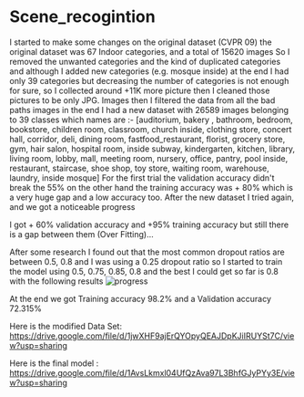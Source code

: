 # Scene_recogintion
I started to make some changes on the original dataset (CVPR 09) the 
original dataset was 67 Indoor categories, and a total of 15620 images
So I removed the unwanted categories and the kind of duplicated categories 
and although I added new categories (e.g. mosque inside) at the end I had 
only 39 categories but decreasing the number of categories is not enough for 
sure, so I collected around +11K more picture then I cleaned those 
pictures to be only JPG.
Images then I filtered the data from all the bad paths images in the end I
had a new dataset with 26589 images belonging to 39 classes which names 
are :-
[auditorium, bakery , bathroom, bedroom, bookstore, children room, 
classroom, church inside, clothing store, concert hall, corridor, deli, dining 
room, fastfood_restaurant, florist, grocery store, gym, hair salon, hospital 
room, inside subway, kindergarten, kitchen, library, living room, lobby, mall, 
meeting room, nursery, office, pantry, pool inside, restaurant, staircase, shoe 
shop, toy store, waiting room, warehouse, laundry, inside mosque] 
For the first trial the validation accuracy didn't break the 55% on the other 
hand the training accuracy was + 80% which is a very huge gap and a low 
accuracy too.
After the new dataset I tried again, and we got a noticeable progress

I got + 60% validation accuracy and +95% training accuracy but still there is a 
gap between them (Over Fitting)…

After some research I found out that the most common dropout ratios are 
between 0.5, 0.8 and I was using a 0.25 dropout ratio so I started to 
train the model using 0.5, 0.75, 0.85, 0.8 and the best I could get so far is 0.8 
with the following results
![progress](https://github.com/Ali0Hassan/Scene_recogintion/assets/92372680/15c6ecf6-5f4e-4c14-94d9-8a8e31bbe2da)

At the end we got Training accuracy 98.2% and a Validation accuracy 72.315%

Here is the modified Data Set: https://drive.google.com/file/d/1jwXHF9ajErQYOpyQEAJDpKJiIRUYSt7C/view?usp=sharing 

Here is the final model : https://drive.google.com/file/d/1AvsLkmxl04UfQzAva97L3BhfGJyPYy3E/view?usp=sharing




